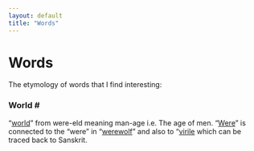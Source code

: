 ```yaml
---
layout: default
title: "Words"
---
```


# Words

The etymology of words that I find interesting:

### World <a id="world">#</a>
“[world](https://en.m.wiktionary.org/wiki/world#Middle_English)” from were-eld meaning man-age i.e. The age of men. “[Were](https://en.m.wiktionary.org/wiki/wer)” is connected to the “were” in “[werewolf](https://en.m.wiktionary.org/wiki/werewolf#English)” and also to “[virile](https://en.m.wiktionary.org/wiki/virile) which can be traced back to Sanskrit.